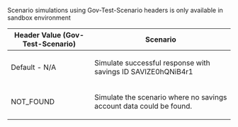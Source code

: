 <p>Scenario simulations using Gov-Test-Scenario headers is only available in sandbox environment</p>
<table>
    <thead>
        <tr>
            <th>Header Value (Gov-Test-Scenario)</th>
            <th>Scenario</th>
        </tr>
    </thead>
    <tbody>
        <tr>
            <td><p>Default - N/A</p></td>
            <td><p>Simulate successful response with savings ID SAVIZE0hQNiB4r1</p></td>
        </tr>
        <tr>
            <td><p>NOT_FOUND</p></td>
            <td><p>Simulate the scenario where no savings account data could be found.</p></td>
        </tr>
    </tbody>
</table>
